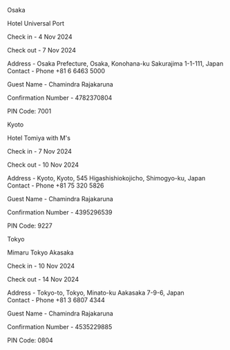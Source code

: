 Osaka

Hotel Universal Port

Check in - 4 Nov 2024

Check out - 7 Nov 2024

Address - Osaka Prefecture, Osaka, Konohana-ku Sakurajima 1-1-111, Japan  
Contact - Phone +81 6 6463 5000  
  
Guest Name - Chamindra Rajakaruna

Confirmation Number - 4782370804

PIN Code: 7001

Kyoto

Hotel Tomiya with M's

Check in - 7 Nov 2024

Check out - 10 Nov 2024

Address - Kyoto, Kyoto, 545 Higashishiokojicho, Shimogyo-ku, Japan  
Contact - Phone +81 75 320 5826  
  
Guest Name - Chamindra Rajakaruna

Confirmation Number - 4395296539

PIN Code: 9227

Tokyo

Mimaru Tokyo Akasaka

Check in - 10 Nov 2024

Check out - 14 Nov 2024

Address - Tokyo-to, Tokyo, Minato-ku Aakasaka 7-9-6, Japan  
Contact - Phone +81 3 6807 4344  
  
Guest Name - Chamindra Rajakaruna

Confirmation Number - 4535229885

PIN Code: 0804